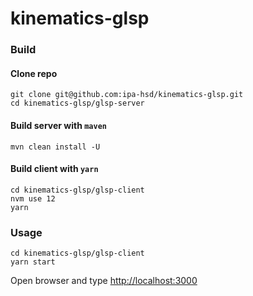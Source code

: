 # kinematics-glsp

### Build
#### Clone repo
```
git clone git@github.com:ipa-hsd/kinematics-glsp.git
cd kinematics-glsp/glsp-server
```
#### Build server with `maven`
```
mvn clean install -U
```
#### Build client with `yarn`
```
cd kinematics-glsp/glsp-client
nvm use 12
yarn
```
### Usage
```
cd kinematics-glsp/glsp-client
yarn start
```
Open browser and type [http://localhost:3000](http://localhost:3000)
